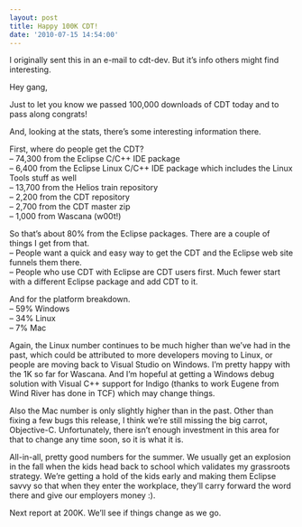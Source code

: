 ```yaml
---
layout: post
title: Happy 100K CDT!
date: '2010-07-15 14:54:00'
---
```



I originally sent this in an e-mail to cdt-dev. But it’s info others might find interesting.

Hey gang,

Just to let you know we passed 100,000 downloads of CDT today and to pass along congrats!

And, looking at the stats, there’s some interesting information there.

First, where do people get the CDT?  
– 74,300 from the Eclipse C/C++ IDE package  
– 6,400 from the Eclipse Linux C/C++ IDE package which includes the Linux Tools stuff as well  
– 13,700 from the Helios train repository  
– 2,200 from the CDT repository  
– 2,700 from the CDT master zip  
– 1,000 from Wascana (w00t!)

So that’s about 80% from the Eclipse packages. There are a couple of things I get from that.  
– People want a quick and easy way to get the CDT and the Eclipse web site funnels them there.  
– People who use CDT with Eclipse are CDT users first. Much fewer start with a different Eclipse package and add CDT to it.

And for the platform breakdown.  
– 59% Windows  
– 34% Linux  
– 7% Mac

Again, the Linux number continues to be much higher than we’ve had in the past, which could be attributed to more developers moving to Linux, or people are moving back to Visual Studio on Windows. I’m pretty happy with the 1K so far for Wascana. And I’m hopeful at getting a Windows debug solution with Visual C++ support for Indigo (thanks to work Eugene from Wind River has done in TCF) which may change things.

Also the Mac number is only slightly higher than in the past. Other than fixing a few bugs this release, I think we’re still missing the big carrot, Objective-C. Unfortunately, there isn’t enough investment in this area for that to change any time soon, so it is what it is.

All-in-all, pretty good numbers for the summer. We usually get an explosion in the fall when the kids head back to school which validates my grassroots strategy. We’re getting a hold of the kids early and making them Eclipse savvy so that when they enter the workplace, they’ll carry forward the word there and give our employers money :).

Next report at 200K. We’ll see if things change as we go.


